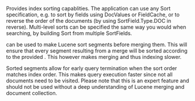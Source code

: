 ﻿<!--
 Licensed to the Apache Software Foundation (ASF) under one or more
 contributor license agreements.  See the NOTICE file distributed with
 this work for additional information regarding copyright ownership.
 The ASF licenses this file to You under the Apache License, Version 2.0
 (the "License"); you may not use this file except in compliance with
 the License.  You may obtain a copy of the License at

     http://www.apache.org/licenses/LICENSE-2.0

 Unless required by applicable law or agreed to in writing, software
 distributed under the License is distributed on an "AS IS" BASIS,
 WITHOUT WARRANTIES OR CONDITIONS OF ANY KIND, either express or implied.
 See the License for the specific language governing permissions and
 limitations under the License.
-->

Provides index sorting capablities. The application can use any
Sort specification, e.g. to sort by fields using DocValues or FieldCache, or to
reverse the order of the documents (by using SortField.Type.DOC in reverse).
Multi-level sorts can be specified the same way you would when searching, by
building Sort from multiple SortFields.

[](xref:Lucene.Net.Index.Sorter.SortingMergePolicy) can be used to
make Lucene sort segments before merging them. This will ensure that every
segment resulting from a merge will be sorted according to the provided
[](xref:Lucene.Net.Search.Sort). This however makes merging and
thus indexing slower.

Sorted segments allow for early query termination when the sort order
matches index order. This makes query execution faster since not all documents
need to be visited. Please note that this is an expert feature and should not
be used without a deep understanding of Lucene merging and document collection.
